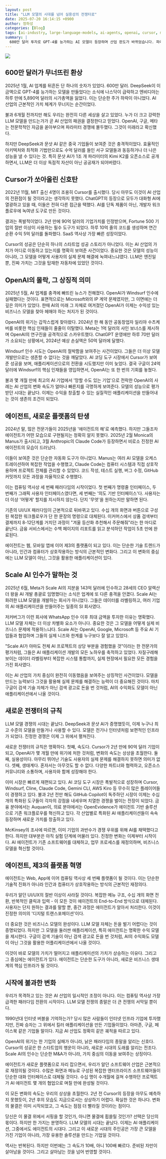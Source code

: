 ```yaml
---
layout: post
title: "LLM 모델의 시대를 넘어 실용성의 전쟁터로"
date: 2025-07-20 16:14:15 +0900
author: 정하성
categories: [Blog]
tags: [ai-industry, large-language-models, ai-agents, openai, cursor, meta, scale-ai, ai-market-shift]
summary: |
  600만 달러 투자로 GPT-4를 능가하는 AI 모델이 등장하며 산업 판도가 바뀌었습니다. 파라미터 경쟁 중심의 AI 가치가 효율성과 애플리케이션 중심으로 전환되는 긍정과 부정이 공존합니다. Cursor의 성공과 OpenAI의 위기는 AI 산업 변화의 구체적 사례로 주목받고 있습니다. AI 에이전트와 플랫폼 변화가 미래 생존 전략을 어떻게 바꿀지 관심이 집중되고 있습니다.
---
```


![](/assets/images/posts/2025-07-20-the-illusion-collapsed-by-6-million-dollars.jpg)

## 600만 달러가 무너뜨린 환상

2025년 1월, AI 업계를 뒤흔든 단 하나의 숫자가 있었다. 600만 달러. DeepSeek이 이 금액으로 GPT-4를 능가하는 모델을 만들었다는 소식에 나스닥이 급락하고 엔비디아는 하루 만에 5,890억 달러의 시가총액을 잃었다. 이는 단순한 주가 하락이 아니었다. AI 산업의 근본적인 가치 체계가 무너지는 순간이었다.

불과 6개월 전까지만 해도 우리는 완전히 다른 세상을 살고 있었다. 누가 더 크고 강력한 LLM 모델을 만드는가가 곧 AI 산업의 패권을 결정한다고 믿었다. OpenAI, 구글, 메타는 천문학적인 자금을 쏟아부으며 파라미터 경쟁에 몰두했다. 그것이 미래라고 확신했다.

하지만 DeepSeek과 문샷 AI 같은 중국 기업들이 보여준 것은 충격적이었다. 효율적인 아키텍처와 최적화 기법만으로도 수억 달러를 들인 서구 모델들과 동등하거나 더 나은 성능을 낼 수 있다는 것. 특히 문샷 AI가 1조 개 파라미터의 Kimi K2를 오픈소스로 공개하면서, LLM은 더 이상 독점적 자산이 아닌 공공재가 되어버렸다.

## Cursor가 쏘아올린 신호탄

2022년 11월, MIT 출신 4명이 조용히 Cursor를 출시했다. 당시 아무도 이것이 AI 산업의 전환점이 될 것이라고는 생각하지 못했다. ChatGPT의 등장으로 모두가 대화형 AI에 열광하고 있을 때, 이들은 전혀 다른 접근을 택했다. AI를 단독 제품이 아닌, 개발자 워크플로우에 녹여낸 도구로 만든 것이다.

결과는 폭발적이었다. 2년 만에 90억 달러의 기업가치를 인정받으며, Fortune 500 기업의 절반 이상이 사용하는 필수 도구가 되었다. 하루 10억 줄의 코드를 생성하며 연간 순환 수익 5억 달러를 돌파했다. SaaS 역사상 가장 빠른 성장이었다.

Cursor의 성공은 단순히 하나의 스타트업 성공 스토리가 아니었다. 이는 AI 산업의 가치가 어디로 이동하고 있는지를 명확히 보여준 사건이었다. 중요한 것은 모델의 성능이 아니라, 그 모델을 어떻게 사용자의 실제 문제 해결에 녹여내느냐였다. LLM은 엔진일 뿐, 진짜 가치는 그것을 탑재한 자동차에 있었던 것이다.

## OpenAI의 몰락, 그 상징적 의미

2025년 5월, AI 업계를 충격에 빠뜨린 뉴스가 전해졌다. OpenAI가 Windsurf 인수에 실패했다는 것이다. 표면적으로는 Microsoft와의 IP 계약 문제였지만, 그 이면에는 더 깊은 의미가 있었다. 한때 AI의 미래 그 자체로 여겨졌던 OpenAI가 이제는 수익성 있는 비즈니스 모델을 찾아 헤매야 하는 처지가 된 것이다.

OpenAI의 위기는 갑작스럽게 찾아왔다. 2024년 한 해 동안 공동창업자 일리야 수츠케버를 비롯한 핵심 인재들이 줄줄이 이탈했다. Meta는 1억 달러의 사인 보너스를 제시하며 OpenAI의 연구진을 공격적으로 스카우트했다. ChatGPT 운영에만 하루 70만 달러가 소요되는 상황에서, 2024년 예상 손실액은 50억 달러에 달했다.

Windsurf 인수 시도는 OpenAI의 절박함을 보여주는 사건이었다. 그들은 더 이상 모델 개발만으로는 생존할 수 없다는 것을 깨달았다. AI 코딩 도구 시장에서 Cursor가 보여준 성공을 보며, 애플리케이션으로의 전환을 시도했지만 이미 늦었다. 결국 구글이 24억 달러에 Windsurf의 핵심 인재들을 영입하면서, OpenAI는 또 한 번의 기회를 놓쳤다.

불과 몇 개월 만에 최고의 AI 기업에서 '망할 수도 있는 기업'으로 전락한 OpenAI의 사례는 AI 산업의 변화 속도가 얼마나 빠른지를 극명하게 보여준다. 모델의 성능으로 평가받던 시대는 끝났다. 이제는 수익을 창출할 수 있는 실질적인 애플리케이션을 만들어내는 것이 생존의 조건이 되었다.

## 에이전트, 새로운 플랫폼의 탄생

2024년 말, 많은 전문가들이 2025년을 '에이전트의 해'로 예측했다. 하지만 그들조차 에이전트가 어떤 모습으로 구현될지는 정확히 알지 못했다. 2025년 2월 Monica의 Manus가 출시되고, 3월 Anthropic의 Claude Code가 등장하면서 비로소 진정한 AI 에이전트의 모습이 드러났다.

이들이 보여준 것은 단순한 자동화 도구가 아니었다. Manus는 여러 AI 모델을 오케스트레이션하여 복잡한 작업을 수행했고, Claude Code는 컴퓨터 시스템과 직접 상호작용하며 프로젝트 전체를 관리할 수 있었다. 코드 작성, 테스트 실행, 버그 수정, GitHub 커밋까지 모든 과정을 자율적으로 수행했다.

이는 컴퓨팅 역사상 세 번째 패러다임의 시작이었다. 첫 번째가 명령줄 인터페이스, 두 번째가 그래픽 사용자 인터페이스였다면, 세 번째는 '의도 기반 인터페이스'다. 사용자는 더 이상 '어떻게' 할지를 지시하지 않는다. 단지 '무엇'을 원하는지만 말하면 된다.

기존의 UI/UX 패러다임이 근본적으로 뒤바뀌고 있다. 수십 개의 화면과 버튼으로 구성된 복잡한 워크플로우가 단 한 문장의 명령으로 대체된다. 이커머스에서 상품 검색부터 결제까지 8-12단계를 거치던 과정이 "겨울 등산화 추천해서 주문해줘"라는 한 마디로 끝난다. 금융 서비스에서는 수백 페이지의 리포트를 읽고 분석하던 작업이 5초 만에 완료된다.

에이전트는 웹, 모바일 앱에 이어 제3의 플랫폼이 되고 있다. 이는 단순한 기술 트렌드가 아니라, 인간과 컴퓨터가 상호작용하는 방식의 근본적인 변화다. 그리고 이 변화의 중심에는 LLM 모델이 아닌, 그것을 활용한 애플리케이션이 있다.

## Scale AI 인수가 말하는 것

2025년 6월, Meta가 Scale AI의 지분을 143억 달러에 인수하고 28세의 CEO 알렉산더 왕을 AI 개발 총괄로 임명했다는 소식은 업계에 또 다른 충격을 안겼다. Scale AI는 화려한 LLM 모델을 개발하는 회사가 아니었다. 그들은 데이터를 라벨링하고, 여러 기업의 AI 애플리케이션을 만들어주는 일종의 SI 회사였다.

저커버그가 이런 회사에 WhatsApp 인수 이후 최대 금액을 투자한 이유는 명확했다. LLM 모델 자체는 더 이상 차별화 요소가 아니다. 중요한 것은 그 모델을 어떻게 실제 비즈니스 문제에 적용하느냐다. Scale AI는 OpenAI, Google, Microsoft 등 주요 AI 기업들과 협업하며 그들의 실제 니즈와 한계를 누구보다 잘 알고 있었다.

"Scale AI가 아마도 전체 AI 프로젝트의 상당 부분을 경험했을 것"이라는 한 전문가의 평가처럼, 그들은 AI 애플리케이션 개발의 모든 노하우를 축적하고 있었다. 자질구레해 보이는 데이터 라벨링부터 복잡한 시스템 통합까지, 실제 현장에서 필요한 모든 경험을 가진 회사였다.

이는 AI 산업의 가치 중심이 완전히 이동했음을 보여주는 상징적인 사건이었다. 모델을 만드는 능력보다 그것을 활용해 실제 문제를 해결하는 능력이 더 중요해진 것이다. 마치 구글이 검색 기술 자체가 아닌 검색 광고로 돈을 번 것처럼, AI의 수익화도 모델이 아닌 애플리케이션에서 나올 것이다.

## 새로운 전쟁터의 규칙

LLM 모델 경쟁의 시대는 끝났다. DeepSeek과 문샷 AI가 증명했듯이, 이제 누구나 최고 수준의 모델을 만들거나 사용할 수 있다. 모델은 전기나 인터넷처럼 보편적인 인프라가 되었다. 진정한 경쟁은 이제 그 위에서 펼쳐진다.

새로운 전쟁터의 규칙은 명확하다. 첫째, 속도다. Cursor가 2년 만에 90억 달러 기업이 되고, OpenAI가 몇 개월 만에 위기에 처한 것처럼, 변화의 속도는 상상을 초월한다. 둘째, 실용성이다. 아무리 뛰어난 기술도 사용자의 실제 문제를 해결하지 못하면 의미가 없다. 셋째, 생태계다. 혼자서는 아무것도 할 수 없다. 다양한 파트너와 협력하고, 오픈소스 커뮤니티와 소통하며, 사용자와 함께 성장해야 한다.

이미 시장은 빠르게 재편되고 있다. AI 코딩 도구 시장은 폭발적으로 성장하며 Cursor, Windsurf, Cline, Claude Code, Gemini CLI, AWS Kiro 등 무수히 많은 플레이어들이 경쟁하고 있다. 불과 2년 전만 해도 GitHub Copilot이 독주하던 시장이 이제는 수십 개의 특화된 도구들이 각자의 강점을 내세우며 치열한 경쟁을 벌이는 전장이 되었다. 금융 분야에서는 Auquan이, 의료 분야에서는 OpenEvidence가 에이전트 기반 솔루션으로 기존 워크플로우를 혁신하고 있다. 각 산업별로 특화된 AI 애플리케이션들이 속속 등장하며 새로운 가치를 창출하고 있다.

McKinsey의 조사에 따르면, 이미 기업의 과반수가 경쟁 우위를 위해 AI를 채택했다고 한다. 하지만 대부분은 아직 실험 단계에 머물러 있다. 진정한 변화는 이제부터 시작이다. AI 에이전트가 기존 소프트웨어를 대체하고, 업무 프로세스를 재정의하며, 비즈니스 모델을 혁신할 것이다.

## 에이전트, 제3의 플랫폼 혁명

에이전트는 Web, App에 이어 컴퓨팅 역사상 세 번째 플랫폼이 될 것이다. 이는 단순한 기술적 진화가 아니라 인간과 컴퓨터가 상호작용하는 방식의 근본적인 재정의다.

우리가 알던 UI/UX의 절반 이상이 사라질 것이다. 복잡한 메뉴 구조, 수십 개의 화면 전환, 반복적인 클릭과 입력 - 이 모든 것이 에이전트의 End-to-End 방식으로 대체된다. 사용자는 단지 원하는 결과를 말할 뿐, 중간 과정은 에이전트가 알아서 처리한다. 이것이 진정한 의미의 '디지털 트랜스포메이션'이다.

더 중요한 것은 비즈니스 모델의 완성이다. LLM 모델 자체는 돈을 벌기 어렵다는 것이 증명되었다. 하지만 그 모델을 둘러싼 애플리케이션, 특히 에이전트는 명확한 수익 모델을 제시한다. 구글이 검색 기술이 아닌 검색 광고로 돈을 번 것처럼, AI의 수익화도 모델이 아닌 그것을 활용한 어플리케이션에서 나올 것이다.

이것이 바로 모델의 가치가 떨어지고 애플리케이션의 가치가 상승하는 이유다. 그리고 그 중심에는 에이전트가 있다. 에이전트는 단순한 도구가 아니라, 새로운 비즈니스 생태계의 핵심 인프라가 될 것이다.

## 시작에 불과한 변화

우리가 목격하고 있는 것은 AI 산업의 일시적인 조정이 아니다. 이는 컴퓨팅 역사상 가장 급격한 패러다임 전환의 시작이다. LLM 모델 전쟁의 종말은 더 큰 전쟁의 서막일 뿐이다.

1990년대 인터넷 버블을 기억하는가? 당시 많은 사람들이 인터넷 인프라 기업에 투자했지만, 진짜 승자는 그 위에서 킬러 애플리케이션을 만든 기업들이었다. 아마존, 구글, 페이스북 같은 기업들 말이다. 지금 AI 산업도 정확히 같은 궤적을 따르고 있다.

OpenAI의 위기는 한 기업의 실패가 아니라, 낡은 패러다임의 종말을 알리는 신호다. Cursor의 성공은 한 스타트업의 행운이 아니라, 새로운 시대의 도래를 알리는 전조다. Scale AI의 인수는 단순한 M&A가 아니라, 가치 중심의 이동을 보여주는 상징이다.

에이전트가 새로운 플랫폼으로 자리 잡으면서, 우리가 알던 소프트웨어 산업은 근본적으로 재정의될 것이다. 수많은 화면과 메뉴로 구성된 복잡한 엔터프라이즈 소프트웨어들이 단순한 대화 인터페이스로 대체될 것이다. 수십 명이 수개월에 걸쳐 수행하던 프로젝트가 AI 에이전트 몇 개의 협업으로 며칠 만에 완성될 것이다.

이 모든 변화의 속도는 우리의 상상을 초월한다. 2년 전 Cursor의 등장을 아무도 예측하지 못했듯이, 2년 후의 모습도 지금으로서는 상상하기 어렵다. 확실한 것은 하나다. 변화의 물결은 이미 시작되었고, 그 속도는 점점 더 빨라질 것이라는 점이다.

당신은 이 물결 위에서 서핑을 할 것인가, 아니면 물결에 휩쓸릴 것인가? 선택은 당신의 몫이다. 하지만 한 가지는 분명하다. LLM 모델의 시대는 끝났다. 이제는 AI 애플리케이션, 그중에서도 에이전트의 시대다. 그리고 이 새로운 시대의 주인공은 가장 큰 모델을 가진 기업이 아니라, 가장 유용한 솔루션을 만드는 기업일 것이다.

역사는 반복된다. 하지만 이번에는 그 속도가 10배, 아니 100배 빠르다. 준비된 자만이 살아남을 것이다. 그리고 살아남는 것을 넘어 번영할 것이다.